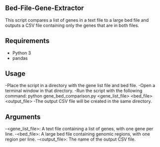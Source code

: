 ## Bed-File-Gene-Extractor

This script compares a list of genes in a text file to a large bed file and outputs a CSV file containing only the genes that are in both files.

## Requirements
- Python 3
- pandas
## Usage
-Place the script in a directory with the gene list file and bed file.
-Open a terminal window in that directory.
-Run the script with the following command: python gene_bed_comparison.py <gene_list_file> <bed_file> <output_file>
-The output CSV file will be created in the same directory.
## Arguments
-<gene_list_file>: A text file containing a list of genes, with one gene per line.
-<bed_file>: A large bed file containing genomic regions, with one region per line.
-<output_file>: The name of the output CSV file.
